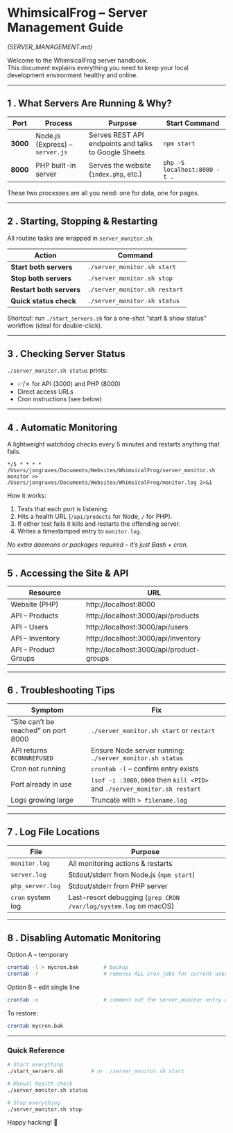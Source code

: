 # WhimsicalFrog – Server Management Guide
_(SERVER_MANAGEMENT.md)_

Welcome to the WhimsicalFrog server handbook.  
This document explains everything you need to keep your local development environment healthy and online.

---

## 1 . What Servers Are Running & Why?

| Port | Process | Purpose | Start Command |
|------|---------|---------|---------------|
| **3000** | Node.js (Express) – `server.js` | Serves REST API endpoints and talks to Google Sheets | `npm start` |
| **8000** | PHP built-in server | Serves the website (`index.php`, etc.) | `php -S localhost:8000 -t .` |

These two processes are all you need: one for data, one for pages.

---

## 2 . Starting, Stopping & Restarting

All routine tasks are wrapped in `server_monitor.sh`.

| Action | Command |
|--------|---------|
| **Start both servers** | `./server_monitor.sh start` |
| **Stop both servers** | `./server_monitor.sh stop` |
| **Restart both servers** | `./server_monitor.sh restart` |
| **Quick status check** | `./server_monitor.sh status` |

Shortcut: run `./start_servers.sh` for a one-shot “start & show status” workflow (ideal for double-click).

---

## 3 . Checking Server Status

`./server_monitor.sh status` prints:

- ✅/✗ for API (3000) and PHP (8000)  
- Direct access URLs  
- Cron instructions (see below)

---

## 4 . Automatic Monitoring

A lightweight watchdog checks every 5 minutes and restarts anything that fails.

```cron
*/5 * * * * /Users/jongraves/Documents/Websites/WhimsicalFrog/server_monitor.sh monitor >> /Users/jongraves/Documents/Websites/WhimsicalFrog/monitor.log 2>&1
```

How it works:

1. Tests that each port is listening.  
2. Hits a health URL (`/api/products` for Node, `/` for PHP).  
3. If either test fails it kills and restarts the offending server.  
4. Writes a timestamped entry to `monitor.log`.

_No extra daemons or packages required – it’s just Bash + cron._

---

## 5 . Accessing the Site & API

| Resource | URL |
|----------|-----|
| Website (PHP) | http://localhost:8000 |
| API – Products | http://localhost:3000/api/products |
| API – Users | http://localhost:3000/api/users |
| API – Inventory | http://localhost:3000/api/inventory |
| API – Product Groups | http://localhost:3000/api/product-groups |

---

## 6 . Troubleshooting Tips

| Symptom | Fix |
|---------|-----|
| “Site can’t be reached” on port 8000 | `./server_monitor.sh start` or `restart` |
| API returns `ECONNREFUSED` | Ensure Node server running: `./server_monitor.sh status` |
| Cron not running | `crontab -l` – confirm entry exists |
| Port already in use | `lsof -i :3000,8000` then `kill <PID>` and `./server_monitor.sh restart` |
| Logs growing large | Truncate with `> filename.log` |

---

## 7 . Log File Locations

| File | Purpose |
|------|---------|
| `monitor.log` | All monitoring actions & restarts |
| `server.log` | Stdout/stderr from Node.js (`npm start`) |
| `php_server.log` | Stdout/stderr from PHP server |
| `cron` system log | Last-resort debugging (`grep CRON /var/log/system.log` on macOS) |

---

## 8 . Disabling Automatic Monitoring

Option A – temporary  
```bash
crontab -l > mycron.bak        # backup
crontab -r                     # removes ALL cron jobs for current user
```

Option B – edit single line  
```bash
crontab -e                     # comment out the server_monitor entry with #
```

To restore:  
```bash
crontab mycron.bak
```

---

### Quick Reference

```bash
# Start everything
./start_servers.sh         # or ./server_monitor.sh start

# Manual health check
./server_monitor.sh status

# Stop everything
./server_monitor.sh stop
```

Happy hacking! 🐸
